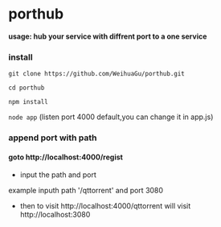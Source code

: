 # porthub

**usage: hub your service with diffrent port to a one service**

### install


`git clone https://github.com/WeihuaGu/porthub.git`

`cd porthub`

`npm install`

`node app` (listen port 4000 default,you can change it in app.js)

### append port with path

#### goto http://localhost:4000/regist

- input the path and port

example inputh path '/qttorrent' and port 3080

- then to visit http://localhost:4000/qttorrent will visit http://localhost:3080


